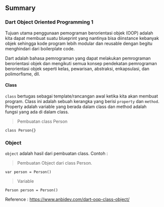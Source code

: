## Summary
### Dart Object Oriented Programming 1

Tujuan utama penggunaan pemograman berorientasi objek (OOP) adalah kita dapat membuat suatu blueprint yang nantinya bisa diinstance kebanyak objek sehingga kode program lebih modular dan reusable dengan begitu menghindari dari boilerplate code. 

Dart adalah bahasa pemrograman yang dapat melakukan pemrograman berorientasi objek dan mengikuti semua konsep pendekatan pemrograman berorientasi objek seperti kelas, pewarisan, abstraksi, enkapsulasi, dan polimorfisme, dll.

#### Class
`class` bertugas sebagai template/rancangan awal ketika kita akan membuat program. Class ini adalah sebuah kerangka yang berisi `property` dan `method`.  Property adalah variable yang berada dalam class dan method adalah fungsi yang ada di dalam class.

> Pembuatan class Person

`class Person{}`

### Object 
`object` adalah hasil dari pembuatan class. Contoh : 
> Pembuatan Object dari class Person.

`var person = Person()`
> Variable

 `Person person = Person()`

Reference :
<https://www.anbidev.com/dart-oop-class-object/>